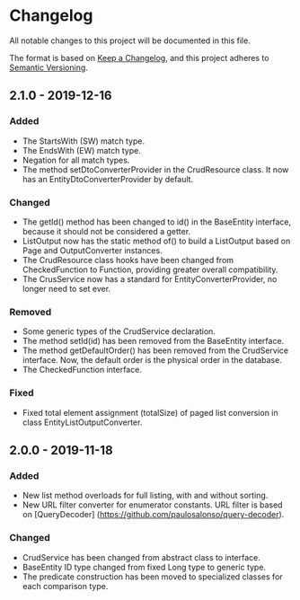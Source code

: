 # Changelog

All notable changes to this project will be documented in this file.

The format is based on [Keep a Changelog](https://keepachangelog.com/en/1.0.0/),
and this project adheres to [Semantic Versioning](https://semver.org/spec/v2.0.0.html).

## 2.1.0 - 2019-12-16

### Added
- The StartsWith (SW) match type.
- The EndsWith (EW) match type.
- Negation for all match types.
- The method setDtoConverterProvider in the CrudResource class. It now has an EntityDtoConverterProvider by default.

### Changed
- The getId() method has been changed to id() in the BaseEntity interface, because it should not be considered a getter.
- ListOutput now has the static method of() to build a ListOutput based on Page and OutputConverter instances.
- The CrudResource class hooks have been changed from CheckedFunction to Function, providing greater overall compatibility.
- The CrusService now has a standard for EntityConverterProvider, no longer need to set ever.

### Removed
- Some generic types of the CrudService declaration.
- The method setId(id) has been removed from the BaseEntity interface.
- The method getDefaultOrder() has been removed from the CrudService interface. Now, the default order is the physical order in the database.
- The CheckedFunction interface.

### Fixed
- Fixed total element assignment (totalSize) of paged list conversion in class EntityListOutputConverter.

## 2.0.0 - 2019-11-18

### Added
- New list method overloads for full listing, with and without sorting.
- New URL filter converter for enumerator constants. URL filter is based on [QueryDecoder] (https://github.com/paulosalonso/query-decoder).

### Changed
- CrudService has been changed from abstract class to interface.
- BaseEntity ID type changed from fixed Long type to generic type.
- The predicate construction has been moved to specialized classes for each comparison type.
